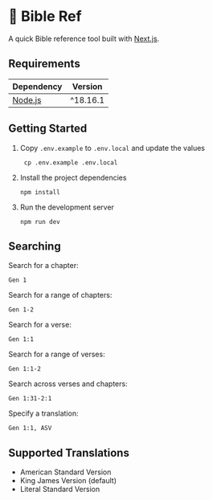 # 📖 Bible Ref

A quick Bible reference tool built with [Next.js](https://nextjs.org/).

## Requirements

| Dependency                    | Version  |
|-------------------------------|----------|
| [Node.js](https://nodejs.org) | ^18.16.1 |

## Getting Started

1. Copy `.env.example` to `.env.local` and update the values

        cp .env.example .env.local

2. Install the project dependencies

       npm install

3. Run the development server

       npm run dev

## Searching

Search for a chapter:

```
Gen 1
```

Search for a range of chapters:

```
Gen 1-2
```

Search for a verse:

```
Gen 1:1
```

Search for a range of verses:

```
Gen 1:1-2
```

Search across verses and chapters:

```
Gen 1:31-2:1
```

Specify a translation:

```
Gen 1:1, ASV
```

## Supported Translations

* American Standard Version
* King James Version (default)
* Literal Standard Version
